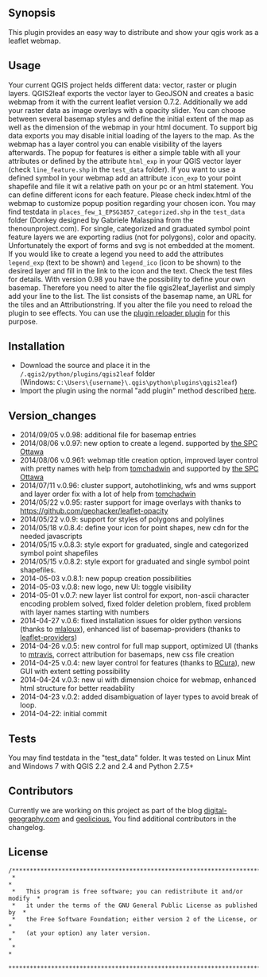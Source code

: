 ## Synopsis

This plugin provides an easy way to distribute and show your qgis work as a leaflet webmap. 

## Usage

Your current QGIS project helds different data: vector, raster or plugin layers. QGIS2leaf exports the vector layer to GeoJSON and creates a basic webmap from it with the current leaflet version 0.7.2. Additionally we add your raster data as image overlays with a opacity slider.
You can choose between several basemap styles and define the initial extent of the map as well as the dimension of the webmap in your html document. To support big data exports you may disable initial loading of the layers to the map. As the webmap has a layer control you can enable visibility of the layers afterwards.
The popup for features is either a simple table with all your attributes or defined by the attribute `html_exp` in your QGIS vector layer (check `line_feature.shp` in the `test_data` folder). If you want to use a defined symbol in your webmap add an attribute `icon_exp` to your point shapefile and file it wit a relative path on your pc or an html statement. You can define different icons for each feature. Please check index.html of the webmap to customize popup position regarding your chosen icon. You may find testdata in `places_few_1_EPSG3857_categorized.shp` in the `test_data` folder (Donkey designed by Gabriele Malaspina from the thenounproject.com).
For single, categorized and graduated symbol point feature layers we are exporting radius (not for polygons), color and opacity. Unfortunately the export of forms and svg is not embedded at the moment.
If you would like to create a legend you need to add the attributes `legend_exp` (text to be shown) and `legend_ico` (icon to be shown) to the desired layer and fill in the link to the icon and the text. Check the test files for details.
With version 0.98 you have the possibility to define your own basemap. Therefore you need to alter the file qgis2leaf_layerlist and simply add your line to the list. The list consists of the basemap name, an URL for the tiles and an Attributionstring. If you alter the file you need to reload the plugin to see effects. You can use the [plugin reloader plugin](https://plugins.qgis.org/plugins/plugin_reloader/) for this purpose.

## Installation

* Download the source and place it in the `/.qgis2/python/plugins/qgis2leaf` folder  
  (Windows: `C:\Users\{username}\.qgis\python\plugins\qgis2leaf`)
* Import the plugin using the normal "add plugin" method described [here](http://www.qgis.org/en/docs/user_manual/plugins/plugins.html#managing-plugins 'qgis plugins').

## Version_changes
* 2014/09/05 v.0.98: additional file for basemap entries
* 2014/08/06 v.0.97: new option to create a legend. supported by [the SPC Ottawa](http://www.spcottawa.on.ca/)
* 2014/08/06 v.0.961: webmap title creation option, improved layer control with pretty names with help from [tomchadwin](https://github.com/tomchadwin) and supported by [the SPC Ottawa](http://www.spcottawa.on.ca/)
* 2014/07/11 v.0.96: cluster support, autohotlinking, wfs and wms support and layer order fix with a lot of help from [tomchadwin](https://github.com/tomchadwin)
* 2014/05/22 v.0.95: raster support for image overlays with thanks to https://github.com/geohacker/leaflet-opacity
* 2014/05/22 v.0.9: support for styles of polygons and polylines
* 2014/05/18 v.0.8.4: define your icon for point shapes, new cdn for the needed javascripts
* 2014/05/15 v.0.8.3: style export for graduated, single and categorized symbol point shapefiles
* 2014/05/15 v.0.8.2: style export for graduated and single symbol point shapefiles.
* 2014-05-03 v.0.8.1: new popup creation possibilities
* 2014-05-03 v.0.8: new logo, new UI: toggle visibility
* 2014-05-01 v.0.7: new layer list control for export, non-ascii character encoding problem solved, fixed folder deletion problem, fixed problem with layer names starting with numbers
* 2014-04-27 v.0.6: fixed installation issues for older python versions (thanks to [mlaloux](https://github.com/mlaloux)), enhanced list of basemap-providers (thanks to [leaflet-providers](https://github.com/leaflet/extras/leaflet-providers/))
* 2014-04-26 v.0.5: new control for full map support, optimized UI (thanks to [mtravis](https://github.com/mtravis), correct attribution for basemaps, new css file creation
* 2014-04-25 v.0.4: new layer control for features (thanks to [RCura](https://github.com/RCura)), new GUI with extent setting possibility
* 2014-04-24 v.0.3: new ui with dimension choice for webmap, enhanced html structure for better readability
* 2014-04-23 v.0.2: added disambiguation of layer types to avoid break of loop.
* 2014-04-22: initial commit

## Tests

You may find testdata in the "test_data" folder.
It was tested on Linux Mint and Windows 7 with QGIS 2.2 and 2.4 and Python 2.7.5+ 

## Contributors

Currently we are working on this project as part of the blog [digital-geography.com](http://www.digital-geography.com 'digital-geography') and [geolicious.](http://www.geolicious.de 'geolicious')
You find additional contributors in the changelog.

## License

```
/***************************************************************************
 *                                                                         *
 *   This program is free software; you can redistribute it and/or modify  *
 *   it under the terms of the GNU General Public License as published by  *
 *   the Free Software Foundation; either version 2 of the License, or     *
 *   (at your option) any later version.                                   *
 *                                                                         *
 ***************************************************************************/
```

